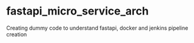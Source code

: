 # fastapi_micro_service_arch

Creating dummy code to understand fastapi, docker and jenkins pipeline creation
